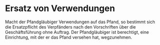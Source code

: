 # Ersatz von Verwendungen

Macht der Pfandgläubiger Verwendungen auf das Pfand, so bestimmt sich die Ersatzpflicht des Verpfänders nach den Vorschriften über die Geschäftsführung ohne Auftrag. Der Pfandgläubiger ist berechtigt, eine Einrichtung, mit der er das Pfand versehen hat, wegzunehmen.